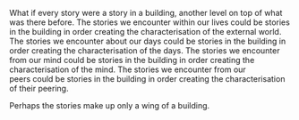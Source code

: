 What if every story were a story in a building, another level on top of what was there before. The stories we encounter within our lives could be stories in the building in order creating the characterisation of the external world. The stories we encounter about our days could be stories in the building in order creating the characterisation of the days. The stories we encounter from our mind could be stories in the building in order creating the characterisation of the mind. The stories we encounter from our peers could be stories in the building in order creating the characterisation of their peering.

Perhaps the stories make up only a wing of a building.